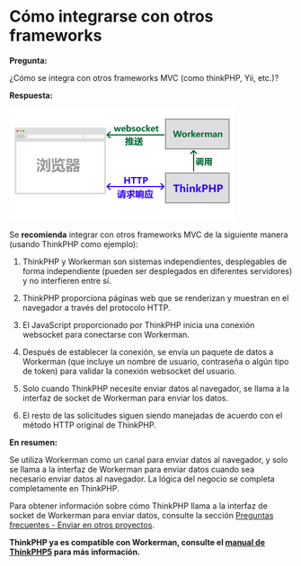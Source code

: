 # Cómo integrarse con otros frameworks

**Pregunta:**

¿Cómo se integra con otros frameworks MVC (como thinkPHP, Yii, etc.)?

**Respuesta:**

![workerman-thinkphp](../images/workerman-work-with-thinkphp.png)

Se **recomienda** integrar con otros frameworks MVC de la siguiente manera (usando ThinkPHP como ejemplo):

1. ThinkPHP y Workerman son sistemas independientes, desplegables de forma independiente (pueden ser desplegados en diferentes servidores) y no interfieren entre sí.

2. ThinkPHP proporciona páginas web que se renderizan y muestran en el navegador a través del protocolo HTTP.

3. El JavaScript proporcionado por ThinkPHP inicia una conexión websocket para conectarse con Workerman.

4. Después de establecer la conexión, se envía un paquete de datos a Workerman (que incluye un nombre de usuario, contraseña o algún tipo de token) para validar la conexión websocket del usuario.

5. Solo cuando ThinkPHP necesite enviar datos al navegador, se llama a la interfaz de socket de Workerman para enviar los datos.

6. El resto de las solicitudes siguen siendo manejadas de acuerdo con el método HTTP original de ThinkPHP.

**En resumen:**

Se utiliza Workerman como un canal para enviar datos al navegador, y solo se llama a la interfaz de Workerman para enviar datos cuando sea necesario enviar datos al navegador. La lógica del negocio se completa completamente en ThinkPHP.

Para obtener información sobre cómo ThinkPHP llama a la interfaz de socket de Workerman para enviar datos, consulte la sección [Preguntas frecuentes - Enviar en otros proyectos](push-in-other-project.md).

**ThinkPHP ya es compatible con Workerman, consulte el [manual de ThinkPHP5](https://www.kancloud.cn/manual/thinkphp5/235128) para más información.**
